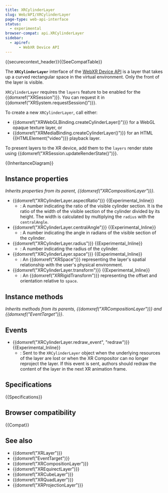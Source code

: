 ```yaml
---
title: XRCylinderLayer
slug: Web/API/XRCylinderLayer
page-type: web-api-interface
status:
  - experimental
browser-compat: api.XRCylinderLayer
sidebar:
  - apiref:
      - WebXR Device API
---
```


{{securecontext_header}}{{SeeCompatTable}}

The **`XRCylinderLayer`** interface of the [WebXR Device API](/en-US/docs/Web/API/WebXR_Device_API) is a layer that takes up a curved rectangular space in the virtual environment. Only the front of the layer is visible.

`XRCylinderLayer` requires the `layers` feature to be enabled for the {{domxref("XRSession")}}. You can request it in {{domxref("XRSystem.requestSession()")}}.

To create a new `XRCylinderLayer`, call either:

- {{domxref("XRWebGLBinding.createCylinderLayer()")}} for a WebGL opaque texture layer, or
- {{domxref("XRMediaBinding.createCylinderLayer()")}} for an HTML {{HTMLElement("video")}} playback layer.

To present layers to the XR device, add them to the `layers` render state using {{domxref("XRSession.updateRenderState()")}}.

{{InheritanceDiagram}}

## Instance properties

_Inherits properties from its parent, {{domxref("XRCompositionLayer")}}._

- {{domxref("XRCylinderLayer.aspectRatio")}} {{Experimental_Inline}}
  - : A number indicating the ratio of the visible cylinder section. It is the ratio of the width of the visible section of the cylinder divided by its height. The width is calculated by multiplying the `radius` with the `centralAngle`.
- {{domxref("XRCylinderLayer.centralAngle")}} {{Experimental_Inline}}
  - : A number indicating the angle in radians of the visible section of the cylinder.
- {{domxref("XRCylinderLayer.radius")}} {{Experimental_Inline}}
  - : A number indicating the radius of the cylinder.
- {{domxref("XRCylinderLayer.space")}} {{Experimental_Inline}}
  - : An {{domxref("XRSpace")}} representing the layer's spatial relationship with the user's physical environment.
- {{domxref("XRCylinderLayer.transform")}} {{Experimental_Inline}}
  - : An {{domxref("XRRigidTransform")}} representing the offset and orientation relative to `space`.

## Instance methods

_Inherits methods from its parents, {{domxref("XRCompositionLayer")}} and {{domxref("EventTarget")}}_.

## Events

- {{domxref("XRCylinderLayer.redraw_event", "redraw")}} {{Experimental_Inline}}
  - : Sent to the `XRCylinderLayer` object when the underlying resources of the layer are lost or when the XR Compositor can no longer reproject the layer. If this event is sent, authors should redraw the content of the layer in the next XR animation frame.

## Specifications

{{Specifications}}

## Browser compatibility

{{Compat}}

## See also

- {{domxref("XRLayer")}}
- {{domxref("EventTarget")}}
- {{domxref("XRCompositionLayer")}}
- {{domxref("XREquirectLayer")}}
- {{domxref("XRCubeLayer")}}
- {{domxref("XRQuadLayer")}}
- {{domxref("XRProjectionLayer")}}
